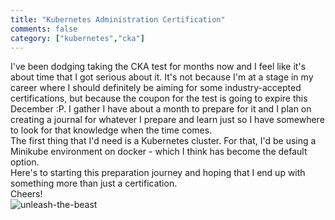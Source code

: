 ```yaml
---  
title: "Kubernetes Administration Certification"
comments: false
category: ["kubernetes","cka"]
---  
```


I've been dodging taking the CKA test for months now and I feel like it's about time that I got serious about it. It's not because I'm at a stage in my career where I should definitely be aiming for some industry-accepted certifications, but because the coupon for the test is going to expire this December :P. I gather I have about a month to prepare for it and I plan on creating a journal for whatever I prepare and learn just so I have somewhere to look for that knowledge when the time comes.  
The first thing that I'd need is a Kubernetes cluster. For that, I'd be using a Minikube environment on docker - which I think has become the default option.  
Here's to starting this preparation journey and hoping that I end up with something more than just a certification.   
Cheers!  
![unleash-the-beast](https://media.giphy.com/media/3o8doT5DaMjfH3paHC/giphy.gif)
